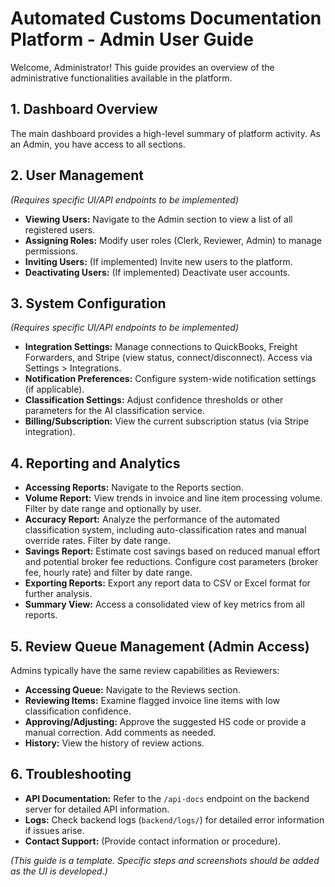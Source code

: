 # Automated Customs Documentation Platform - Admin User Guide

Welcome, Administrator! This guide provides an overview of the administrative functionalities available in the platform.

## 1. Dashboard Overview

The main dashboard provides a high-level summary of platform activity. As an Admin, you have access to all sections.

## 2. User Management

*(Requires specific UI/API endpoints to be implemented)*

-   **Viewing Users:** Navigate to the Admin section to view a list of all registered users.
-   **Assigning Roles:** Modify user roles (Clerk, Reviewer, Admin) to manage permissions.
-   **Inviting Users:** (If implemented) Invite new users to the platform.
-   **Deactivating Users:** (If implemented) Deactivate user accounts.

## 3. System Configuration

*(Requires specific UI/API endpoints to be implemented)*

-   **Integration Settings:** Manage connections to QuickBooks, Freight Forwarders, and Stripe (view status, connect/disconnect). Access via Settings > Integrations.
-   **Notification Preferences:** Configure system-wide notification settings (if applicable).
-   **Classification Settings:** Adjust confidence thresholds or other parameters for the AI classification service.
-   **Billing/Subscription:** View the current subscription status (via Stripe integration).

## 4. Reporting and Analytics

-   **Accessing Reports:** Navigate to the Reports section.
-   **Volume Report:** View trends in invoice and line item processing volume. Filter by date range and optionally by user.
-   **Accuracy Report:** Analyze the performance of the automated classification system, including auto-classification rates and manual override rates. Filter by date range.
-   **Savings Report:** Estimate cost savings based on reduced manual effort and potential broker fee reductions. Configure cost parameters (broker fee, hourly rate) and filter by date range.
-   **Exporting Reports:** Export any report data to CSV or Excel format for further analysis.
-   **Summary View:** Access a consolidated view of key metrics from all reports.

## 5. Review Queue Management (Admin Access)

Admins typically have the same review capabilities as Reviewers:

-   **Accessing Queue:** Navigate to the Reviews section.
-   **Reviewing Items:** Examine flagged invoice line items with low classification confidence.
-   **Approving/Adjusting:** Approve the suggested HS code or provide a manual correction. Add comments as needed.
-   **History:** View the history of review actions.

## 6. Troubleshooting

-   **API Documentation:** Refer to the `/api-docs` endpoint on the backend server for detailed API information.
-   **Logs:** Check backend logs (`backend/logs/`) for detailed error information if issues arise.
-   **Contact Support:** (Provide contact information or procedure).

*(This guide is a template. Specific steps and screenshots should be added as the UI is developed.)*